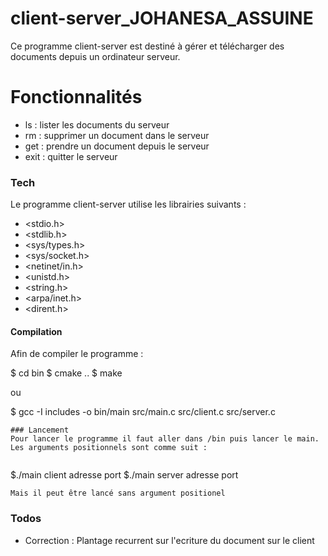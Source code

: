 # client-server_JOHANESA_ASSUINE


Ce programme client-server est destiné à gérer et télécharger des documents depuis un ordinateur serveur. 


# Fonctionnalités

  - ls : lister les documents du serveur
  - rm : supprimer un document dans le serveur
  - get : prendre un document depuis le serveur
  - exit : quitter le serveur 


### Tech

Le programme client-server utilise les librairies suivants :

* <stdio.h>
* <stdlib.h>
* <sys/types.h>
* <sys/socket.h>
* <netinet/in.h>
* <unistd.h>
* <string.h>
* <arpa/inet.h>
* <dirent.h>


#### Compilation
Afin de compiler le programme :

$ cd bin
$ cmake ..
$ make

ou

$ gcc -I includes -o bin/main src/main.c src/client.c src/server.c
```
### Lancement
Pour lancer le programme il faut aller dans /bin puis lancer le main.
Les arguments positionnels sont comme suit :
   
```
$./main client adresse port
$./main server adresse port
```
Mais il peut être lancé sans argument positionel 

```


### Todos

 - Correction : Plantage recurrent sur l'ecriture du document sur le client 


